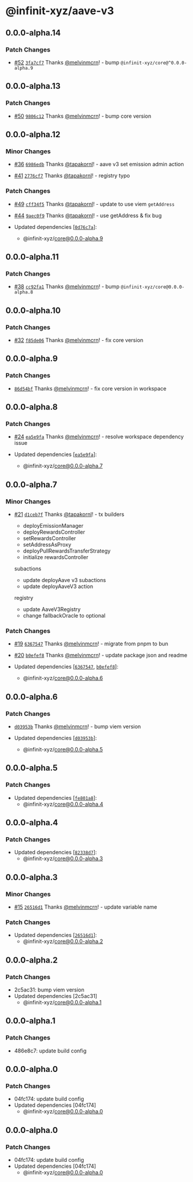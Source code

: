 # @infinit-xyz/aave-v3

## 0.0.0-alpha.14

### Patch Changes

- [#52](https://github.com/infinit-xyz/infinit-library/pull/52)
  [`3fa7cf7`](https://github.com/infinit-xyz/infinit-library/commit/3fa7cf76a23a4de53911dd3a32889f0ae0285eb9) Thanks
  [@melvinmcrn](https://github.com/melvinmcrn)! - bump `@infinit-xyz/core@^0.0.0-alpha.9`

## 0.0.0-alpha.13

### Patch Changes

- [#50](https://github.com/infinit-xyz/infinit-library/pull/50)
  [`9806c12`](https://github.com/infinit-xyz/infinit-library/commit/9806c12479eaa3a8f89628042e6b4d220c4d184c) Thanks
  [@melvinmcrn](https://github.com/melvinmcrn)! - bump core version

## 0.0.0-alpha.12

### Minor Changes

- [#36](https://github.com/infinit-xyz/infinit-library/pull/36)
  [`6986edb`](https://github.com/infinit-xyz/infinit-library/commit/6986edbcaa447281674f2b33d7aafd89d1373945) Thanks
  [@tapakornl](https://github.com/tapakornl)! - aave v3 set emission admin action

- [#41](https://github.com/infinit-xyz/infinit-library/pull/41)
  [`2776cf7`](https://github.com/infinit-xyz/infinit-library/commit/2776cf78188ee1402e934b0df8c7681578b6e12a) Thanks
  [@tapakornl](https://github.com/tapakornl)! - registry typo

### Patch Changes

- [#49](https://github.com/infinit-xyz/infinit-library/pull/49)
  [`cff34f5`](https://github.com/infinit-xyz/infinit-library/commit/cff34f55aff01f3f3ba63bb02f6b01ab38b13673) Thanks
  [@tapakornl](https://github.com/tapakornl)! - update to use viem `getAddress`

- [#44](https://github.com/infinit-xyz/infinit-library/pull/44)
  [`9aec0f9`](https://github.com/infinit-xyz/infinit-library/commit/9aec0f91810a48488ec1bb47f88033bd94362fd9) Thanks
  [@tapakornl](https://github.com/tapakornl)! - use getAddress & fix bug

- Updated dependencies [[`0d76c7a`](https://github.com/infinit-xyz/infinit-library/commit/0d76c7a483f3352a42475c57e227297649a8dc88)]:
  - @infinit-xyz/core@0.0.0-alpha.9

## 0.0.0-alpha.11

### Patch Changes

- [#38](https://github.com/infinit-xyz/infinit-library/pull/38)
  [`cc92fa1`](https://github.com/infinit-xyz/infinit-library/commit/cc92fa13288982cc811359b242fb25d10ded0dc9) Thanks
  [@melvinmcrn](https://github.com/melvinmcrn)! - bump `@infinit-xyz/core@0.0.0-alpha.8`

## 0.0.0-alpha.10

### Patch Changes

- [#32](https://github.com/infinit-xyz/infinit-library/pull/32)
  [`f85de06`](https://github.com/infinit-xyz/infinit-library/commit/f85de06e08cb6a5bb4f11675f1dd4e74674007e7) Thanks
  [@melvinmcrn](https://github.com/melvinmcrn)! - fix core version

## 0.0.0-alpha.9

### Patch Changes

- [`86d54bf`](https://github.com/infinit-xyz/infinit-library/commit/86d54bfeeaa3391913ab9882cd0ac99b264f5d71) Thanks
  [@melvinmcrn](https://github.com/melvinmcrn)! - fix core version in workspace

## 0.0.0-alpha.8

### Patch Changes

- [#24](https://github.com/infinit-xyz/infinit-library/pull/24)
  [`ea5e9fa`](https://github.com/infinit-xyz/infinit-library/commit/ea5e9fac2c1a172acb6ef4d9abdd7b054ecacf98) Thanks
  [@melvinmcrn](https://github.com/melvinmcrn)! - resolve workspace dependency issue

- Updated dependencies [[`ea5e9fa`](https://github.com/infinit-xyz/infinit-library/commit/ea5e9fac2c1a172acb6ef4d9abdd7b054ecacf98)]:
  - @infinit-xyz/core@0.0.0-alpha.7

## 0.0.0-alpha.7

### Minor Changes

- [#21](https://github.com/infinit-xyz/infinit-library/pull/21)
  [`d1ceb7f`](https://github.com/infinit-xyz/infinit-library/commit/d1ceb7fd04374361d6e61dd37fd1ca3e809f49fe) Thanks
  [@tapakornl](https://github.com/tapakornl)! - tx builders

  - deployEmissionManager
  - deployRewardsController
  - setRewardsController
  - setAddressAsProxy
  - deployPullRewardsTransferStrategy
  - initialize rewardsController

  subactions

  - update deployAave v3 subactions
  - update deployAaveV3 action

  registry

  - update AaveV3Registry
  - change fallbackOracle to optional

### Patch Changes

- [#19](https://github.com/infinit-xyz/infinit-library/pull/19)
  [`6367547`](https://github.com/infinit-xyz/infinit-library/commit/6367547f5359baadd8eff39bcf390e011bed0c77) Thanks
  [@melvinmcrn](https://github.com/melvinmcrn)! - migrate from pnpm to bun

- [#20](https://github.com/infinit-xyz/infinit-library/pull/20)
  [`b0efef8`](https://github.com/infinit-xyz/infinit-library/commit/b0efef838c860eefd6a19565dde5e1ac60497501) Thanks
  [@melvinmcrn](https://github.com/melvinmcrn)! - update package json and readme

- Updated dependencies [[`6367547`](https://github.com/infinit-xyz/infinit-library/commit/6367547f5359baadd8eff39bcf390e011bed0c77),
  [`b0efef8`](https://github.com/infinit-xyz/infinit-library/commit/b0efef838c860eefd6a19565dde5e1ac60497501)]:
  - @infinit-xyz/core@0.0.0-alpha.6

## 0.0.0-alpha.6

### Patch Changes

- [`d03953b`](https://github.com/infinit-xyz/infinit-library/commit/d03953b83232b1625782a3dca94801bd3c2d1fb8) Thanks
  [@melvinmcrn](https://github.com/melvinmcrn)! - bump viem version

- Updated dependencies [[`d03953b`](https://github.com/infinit-xyz/infinit-library/commit/d03953b83232b1625782a3dca94801bd3c2d1fb8)]:
  - @infinit-xyz/core@0.0.0-alpha.5

## 0.0.0-alpha.5

### Patch Changes

- Updated dependencies [[`fe801a8`](https://github.com/infinit-xyz/infinit-library/commit/fe801a8accf1403764a6831c71a85ae7885276f8)]:
  - @infinit-xyz/core@0.0.0-alpha.4

## 0.0.0-alpha.4

### Patch Changes

- Updated dependencies [[`82338d7`](https://github.com/infinit-xyz/infinit-library/commit/82338d7040567e936845efc3141a2139f4d8065f)]:
  - @infinit-xyz/core@0.0.0-alpha.3

## 0.0.0-alpha.3

### Minor Changes

- [#15](https://github.com/infinit-xyz/infinit-library/pull/15)
  [`26516d1`](https://github.com/infinit-xyz/infinit-library/commit/26516d17b011bdbbd7de1f231a711f01a17d7630) Thanks
  [@melvinmcrn](https://github.com/melvinmcrn)! - update variable name

### Patch Changes

- Updated dependencies [[`26516d1`](https://github.com/infinit-xyz/infinit-library/commit/26516d17b011bdbbd7de1f231a711f01a17d7630)]:
  - @infinit-xyz/core@0.0.0-alpha.2

## 0.0.0-alpha.2

### Patch Changes

- 2c5ac31: bump viem version
- Updated dependencies [2c5ac31]
  - @infinit-xyz/core@0.0.0-alpha.1

## 0.0.0-alpha.1

### Patch Changes

- 486e8c7: update build config

## 0.0.0-alpha.0

### Patch Changes

- 04fc174: update build config
- Updated dependencies [04fc174]
  - @infinit-xyz/core@0.0.0-alpha.0

## 0.0.0-alpha.0

### Patch Changes

- 04fc174: update build config
- Updated dependencies [04fc174]
  - @infinit-xyz/core@0.0.0-alpha.0
